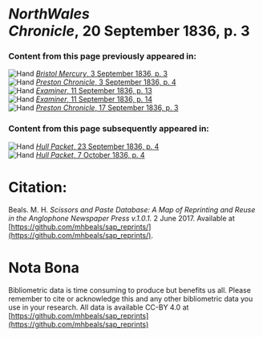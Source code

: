 # *NorthWales Chronicle*, 20 September 1836, p. 3  
  
### Content from this page previously appeared in:  
![Hand](http://scissorsandpaste.net/wp-content/uploads/2017/06/smallhandpointer.png) [*Bristol Mercury*, 3 September 1836, p. 3](https://mhbeals.github.io/sap_html/Bristol-Mercury/Bristol-Mercury-3-September-1836-p-3)  
![Hand](http://scissorsandpaste.net/wp-content/uploads/2017/06/smallhandpointer.png) [*Preston Chronicle*, 3 September 1836, p. 4](https://mhbeals.github.io/sap_html/Preston-Chronicle/Preston-Chronicle-3-September-1836-p-4)  
![Hand](http://scissorsandpaste.net/wp-content/uploads/2017/06/smallhandpointer.png) [*Examiner*, 11 September 1836, p. 13](https://mhbeals.github.io/sap_html/Examiner/Examiner-11-September-1836-p-13)  
![Hand](http://scissorsandpaste.net/wp-content/uploads/2017/06/smallhandpointer.png) [*Examiner*, 11 September 1836, p. 14](https://mhbeals.github.io/sap_html/Examiner/Examiner-11-September-1836-p-14)  
![Hand](http://scissorsandpaste.net/wp-content/uploads/2017/06/smallhandpointer.png) [*Preston Chronicle*, 17 September 1836, p. 3](https://mhbeals.github.io/sap_html/Preston-Chronicle/Preston-Chronicle-17-September-1836-p-3)  
  
### Content from this page subsequently appeared in:  
![Hand](http://scissorsandpaste.net/wp-content/uploads/2017/06/smallhandpointer.png) [*Hull Packet*, 23 September 1836, p. 4](https://mhbeals.github.io/sap_html/Hull-Packet/Hull-Packet-23-September-1836-p-4)  
![Hand](http://scissorsandpaste.net/wp-content/uploads/2017/06/smallhandpointer.png) [*Hull Packet*, 7 October 1836, p. 4](https://mhbeals.github.io/sap_html/Hull-Packet/Hull-Packet-7-October-1836-p-4)  


# Citation: 

Beals. M. H. *Scissors and Paste Database: A Map of Reprinting and Reuse in the Anglophone Newspaper Press v.1.0.1.* 2 June 2017. Available at [https://github.com/mhbeals/sap_reprints/](https://github.com/mhbeals/sap_reprints/). 

# Nota Bona

Bibliometric data is time consuming to produce but benefits us all. Please remember to cite or acknowledge this and any other bibliometric data you use in your research. All data is available CC-BY 4.0 at [https://github.com/mhbeals/sap_reprints](https://github.com/mhbeals/sap_reprints)